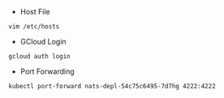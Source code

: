 - Host File
```
vim /etc/hosts
```
- GCloud Login
```
gcloud auth login

```
- Port Forwarding
```
kubectl port-forward nats-depl-54c75c6495-7d7hg 4222:4222
```
